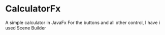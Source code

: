# CalculatorFx
A simple calculator in JavaFx
For the buttons and all other control, I have i used Scene Builder
